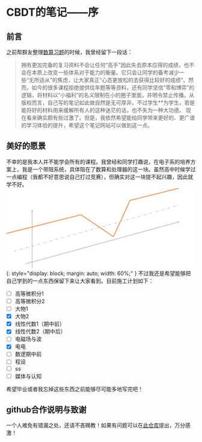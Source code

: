 # CBDT的笔记——序
## 前言
之前帮群友整理[数算习题](https://mp.weixin.qq.com/s/8955NVjGqlI13u3zvh2H1g)的时候，我曾经留下一段话：
>  拥有更加完备的复习资料不会让任何“高手”因此失去原本应得的成绩，也不会在本质上改变一些体系对于能力的衡量。它只会让同学的备考减少一些“无所适从”的焦虑，让大家真正“心态更放松的去获得比较好的成绩”。然而，如今的很多课程拒绝提供往年题等等资料，还有同学坚信“零和博弈”的逻辑，将材料以“小福利”的名义限制在小的圈子里面，并明令禁止传播。从版权而言，自己写的笔记如此做自然是无可厚非。不过学生**为学生，若是能将好的材料用来缓解所有人的这种迷茫的话，也不失为一种大功德。
现在看来确实颇有些过激了。但是，我依然希望能给同学带来更好的、更广谱的学习体验的提升，希望这个笔记网站可以做到这一点。
## 美好的愿景
不幸的是我本人并不能学会所有的课程。我曾经和同学打趣说，在电子系的培养方案上，我是一个带阻系统，具体阻在了数算和处理器的这一块。虽然高中时候学过一点编程（我都不好意思说自己打过竞赛），但确实对这一块提不起兴趣，因此就学不好。
![alt text](assets/image.png){: style="display: block; margin: auto; width: 60%;" }
不过我还是希望能够把自己学到的一点东西保留下来让大家看到。目前施工计划如下：

- [ ] 高等微积分1
- [ ] 高等微积分2
- [ ] 大物1
- [x] 大物2
- [x] 线性代数1（期中前）
- [x] 线性代数2（期中后）
- [ ] 电磁场与波
- [x] 电电
- [ ] 数逻期中前
- [ ] 程设
- [ ] ss
- [ ] 媒体与认知

希望毕业或者我忘掉这些东西之前能够尽可能多地写完吧！
## github合作说明与致谢
一个人难免有错漏之处，还请不吝赐教！如果有问题可以在[此仓库](https://github.com/CBDT-JWT/EEnotes)提出，万分感激！